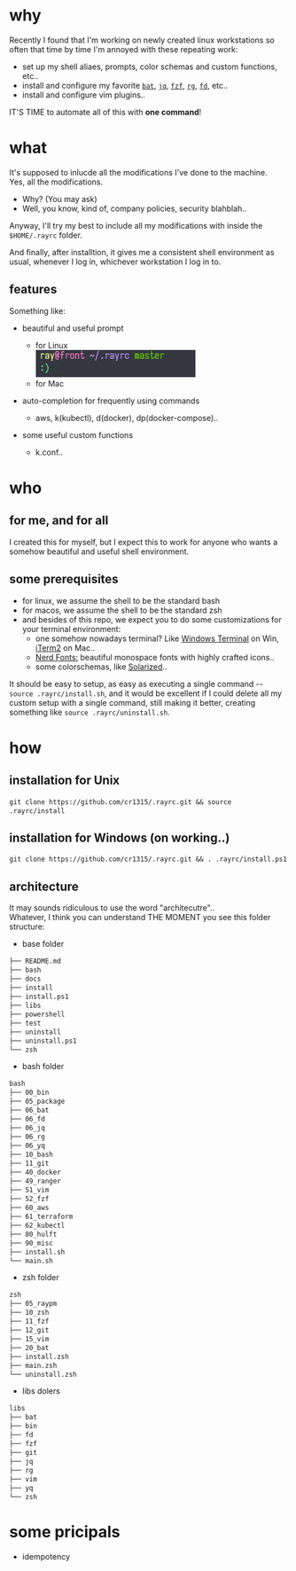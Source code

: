 # why

Recently I found that I'm working on newly created linux workstations so often that time by time I'm annoyed with these repeating work:  

- set up my shell aliaes, prompts, color schemas and custom functions, etc..
- install and configure my favorite [`bat`](https://github.com/sharkdp/bat), [`jq`](https://github.com/stedolan/jq), [`fzf`](https://github.com/junegunn/fzf), [`rg`](https://github.com/BurntSushi/ripgrep), [`fd`](https://github.com/sharkdp/fd), etc..
- install and configure vim plugins..

IT'S TIME to automate all of this with **one command**!

# what

It's supposed to inlucde all the modifications I've done to the machine.  
Yes, all the modifications.  

- Why? (You may ask)
- Well, you know, kind of, company policies, security blahblah..

Anyway, I'll try my best to include all my modifications with inside the `$HOME/.rayrc` folder.  

And finally, after installtion, it gives me a consistent shell environment as usual, whenever I log in, whichever workstation I log in to.

## features

Something like:
- beautiful and useful prompt
    - for Linux  
    ![beautiful and useful prompt](./docs/images/linux-prompt-with-git-status.png)
    - for Mac  

- auto-completion for frequently using commands
    - aws, k(kubectl), d(docker), dp(docker-compose).. 

- some useful custom functions
    - k.conf..


# who

## for me, and for all
I created this for myself, but I expect this to work for anyone who wants a somehow beautiful and useful shell environment.

## some prerequisites

- for linux, we assume the shell to be the standard bash
- for macos, we assume the shell to be the standard zsh
- and besides of this repo, we expect you to do some customizations for your terminal environment:  
    - one somehow nowadays terminal? Like [Windows Terminal](https://docs.microsoft.com/en-us/windows/terminal/install) on Win, [iTerm2](https://iterm2.com/) on Mac..
    - [Nerd Fonts:](https://www.nerdfonts.com/) beautiful monospace fonts with highly crafted icons..  
    - some colorschemas, like [Solarized](https://ethanschoonover.com/solarized/)..

It should be easy to setup, as easy as executing a single command -- `source .rayrc/install.sh`, and it would be excellent if I could delete all my custom setup with a single command, still making it better, creating something like `source .rayrc/uninstall.sh`.

# how

## installation for Unix

```
git clone https://github.com/cr1315/.rayrc.git && source .rayrc/install
```

## installation for Windows (on working..)

```
git clone https://github.com/cr1315/.rayrc.git && . .rayrc/install.ps1
```

## architecture

It may sounds ridiculous to use the word "architecutre"..  
Whatever, I think you can understand THE MOMENT you see this folder structure:  

- base folder
```
├── README.md
├── bash
├── docs
├── install
├── install.ps1
├── libs
├── powershell
├── test
├── uninstall
├── uninstall.ps1
└── zsh
```

- bash folder
```
bash
├── 00_bin
├── 05_package
├── 06_bat
├── 06_fd
├── 06_jq
├── 06_rg
├── 06_yq
├── 10_bash
├── 11_git
├── 40_docker
├── 49_ranger
├── 51_vim
├── 52_fzf
├── 60_aws
├── 61_terraform
├── 62_kubectl
├── 80_hulft
├── 90_misc
├── install.sh
└── main.sh
```

- zsh folder
```
zsh
├── 05_raypm
├── 10_zsh
├── 11_fzf
├── 12_git
├── 15_vim
├── 20_bat
├── install.zsh
├── main.zsh
└── uninstall.zsh
```

- libs dolers
```
libs
├── bat
├── bin
├── fd
├── fzf
├── git
├── jq
├── rg
├── vim
├── yq
└── zsh
```

# some pricipals

- idempotency
